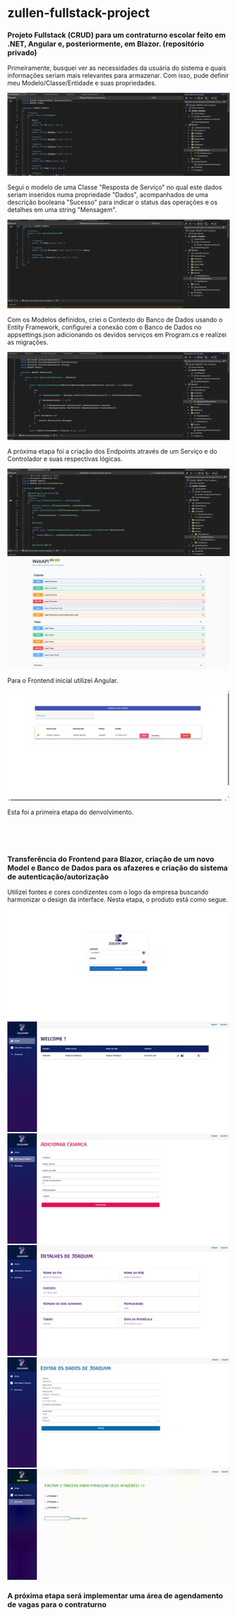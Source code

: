 # zullen-fullstack-project
<h3>Projeto Fullstack (CRUD) para um contraturno escolar feito em .NET, Angular e, posteriormente, em Blazor. (repositório privado)</h3>

Primeiramente, busquei ver as necessidades da usuária do sistema e quais informações seriam mais relevantes para armazenar. Com isso, pude definir meu Modelo/Classe/Entidade e suas propriedades.

<img src="models.jpg">

Segui o modelo de uma Classe "Resposta de Serviço" no qual este dados seriam inseridos numa propriedade "Dados", acompanhados de uma descrição booleana "Sucesso" para indicar o status das operações e os detalhes em uma string "Mensagem". 

<img src="response.jpg">

Com os Modelos definidos, criei o Contexto do Banco de Dados usando o Entity Framework, configurei a conexão com o Banco de Dados no appsettings.json adicionando os devidos serviços em Program.cs e realizei as migrações.

<img src="dbContext.jpg">

A próxima etapa foi a criação dos Endpoints através de um Serviço e do Controlador e suas respectivas lógicas.

<img src="controller.jpg">

<img src="api.jpg">

Para o Frontend inicial utilizei Angular.

<img src="angular.jpg">

Esta foi a primeira etapa do denvolvimento.

<br><br><br>

<h3>Transferência do Frontend para Blazor, criação de um novo Model e Banco de Dados para os afazeres e criação do sistema de autenticação/autorização</h3>

Utilizei fontes e cores condizentes com o logo da empresa buscando harmonizar o design da interface. Nesta etapa, o produto está como segue.

<img src="blazor-login.jpg">

<img src="home.jpg">

<img src="adicionar.jpg">

<img src="detalhes.jpg">

<img src="editar.jpg">

<img src="todo.gif">

<h3>A próxima etapa será implementar uma área de agendamento de vagas para o contraturno</h3>


